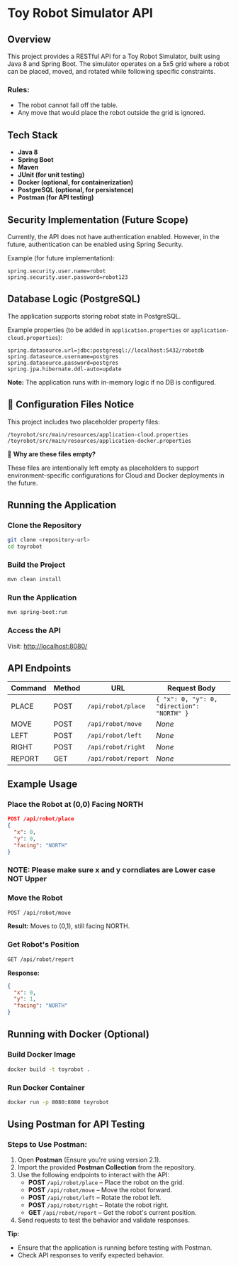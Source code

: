 # Toy Robot Simulator API

## Overview

This project provides a RESTful API for a Toy Robot Simulator, built using Java 8 and Spring Boot. The simulator operates on a 5x5 grid where a robot can be placed, moved, and rotated while following specific constraints.

### Rules:

- The robot cannot fall off the table.
- Any move that would place the robot outside the grid is ignored.

## Tech Stack

- **Java 8**
- **Spring Boot**
- **Maven**
- **JUnit (for unit testing)**
- **Docker (optional, for containerization)**
- **PostgreSQL (optional, for persistence)**
- **Postman (for API testing)**

## Security Implementation (Future Scope)

Currently, the API does not have authentication enabled. However, in the future, authentication can be enabled using Spring Security.

Example (for future implementation):

```properties
spring.security.user.name=robot
spring.security.user.password=robot123
```

## Database Logic (PostgreSQL)

The application supports storing robot state in PostgreSQL.

Example properties (to be added in `application.properties` or `application-cloud.properties`):

```properties
spring.datasource.url=jdbc:postgresql://localhost:5432/robotdb
spring.datasource.username=postgres
spring.datasource.password=postgres
spring.jpa.hibernate.ddl-auto=update
```

**Note:** The application runs with in-memory logic if no DB is configured.

## 📂 Configuration Files Notice

This project includes two placeholder property files:

```
/toyrobot/src/main/resources/application-cloud.properties
/toyrobot/src/main/resources/application-docker.properties
```

🔔 **Why are these files empty?**

These files are intentionally left empty as placeholders to support environment-specific configurations for Cloud and Docker deployments in the future.

## Running the Application

### Clone the Repository

```bash
git clone <repository-url>
cd toyrobot
```

### Build the Project

```bash
mvn clean install
```

### Run the Application

```bash
mvn spring-boot:run
```

### Access the API

Visit: [http://localhost:8080/](http://localhost:8080/)

## API Endpoints

| Command | Method | URL                 | Request Body                               |
| ------- | ------ | ------------------- | ------------------------------------------ |
| PLACE   | POST   | `/api/robot/place`  | `{ "x": 0, "y": 0, "direction": "NORTH" }` |
| MOVE    | POST   | `/api/robot/move`   | *None*                                     |
| LEFT    | POST   | `/api/robot/left`   | *None*                                     |
| RIGHT   | POST   | `/api/robot/right`  | *None*                                     |
| REPORT  | GET    | `/api/robot/report` | *None*                                     |

## Example Usage

### Place the Robot at (0,0) Facing NORTH

```json
POST /api/robot/place
{
  "x": 0,
  "y": 0,
  "facing": "NORTH"
}
```
### NOTE: Please make sure x and y corndiates are Lower case NOT Upper
### Move the Robot

```bash
POST /api/robot/move
```

**Result:** Moves to (0,1), still facing NORTH.

### Get Robot's Position

```bash
GET /api/robot/report
```

**Response:**

```json
{
  "x": 0,
  "y": 1,
  "facing": "NORTH"
}
```

## Running with Docker (Optional)

### Build Docker Image

```bash
docker build -t toyrobot .
```

### Run Docker Container

```bash
docker run -p 8080:8080 toyrobot
```

## Using Postman for API Testing

### Steps to Use Postman:

1. Open **Postman** (Ensure you're using version 2.1).
2. Import the provided **Postman Collection** from the repository.
3. Use the following endpoints to interact with the API:
   - **POST** `/api/robot/place` – Place the robot on the grid.
   - **POST** `/api/robot/move` – Move the robot forward.
   - **POST** `/api/robot/left` – Rotate the robot left.
   - **POST** `/api/robot/right` – Rotate the robot right.
   - **GET** `/api/robot/report` – Get the robot's current position.
4. Send requests to test the behavior and validate responses.

**Tip:**
- Ensure that the application is running before testing with Postman.
- Check API responses to verify expected behavior.

